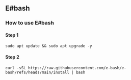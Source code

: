 ## E#bash

### How to use E#bash
#### Step 1

```shell
sudo apt update && sudo apt upgrade -y
```

#### Step 2

```shell
curl -sSL https://raw.githubusercontent.com/e-bash/e-bash/refs/heads/main/install | bash
```



